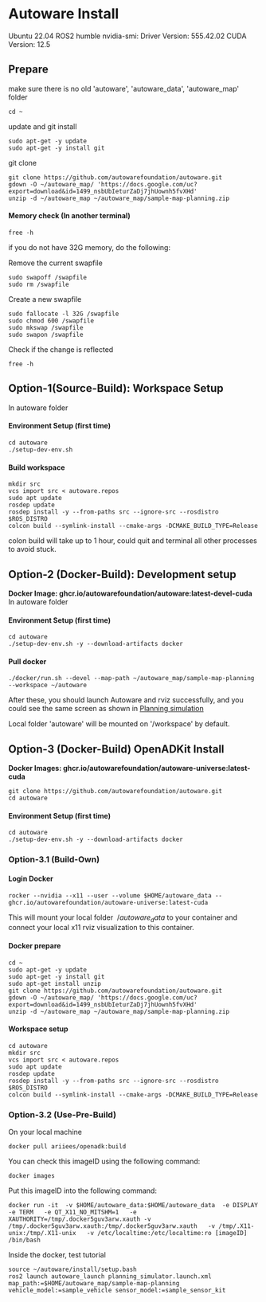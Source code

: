 # Autoware Install
Ubuntu 22.04
ROS2 humble
nvidia-smi: Driver Version: 555.42.02 CUDA Version: 12.5

## Prepare
make sure there is no old 'autoware', 'autoware_data', 'autoware_map' folder
```
cd ~
```
update and git install
```
sudo apt-get -y update
sudo apt-get -y install git
```
git clone
```
git clone https://github.com/autowarefoundation/autoware.git
gdown -O ~/autoware_map/ 'https://docs.google.com/uc?export=download&id=1499_nsbUbIeturZaDj7jhUownh5fvXHd'
unzip -d ~/autoware_map ~/autoware_map/sample-map-planning.zip
```
#### Memory check (In another terminal)
```
free -h
```
if you do not have 32G memory, do the following:

Remove the current swapfile
```
sudo swapoff /swapfile
sudo rm /swapfile
```
Create a new swapfile
```
sudo fallocate -l 32G /swapfile
sudo chmod 600 /swapfile
sudo mkswap /swapfile
sudo swapon /swapfile
```
Check if the change is reflected
```
free -h
```
## Option-1(Source-Build): Workspace Setup
In autoware folder
#### Environment Setup (first time)
```
cd autoware
./setup-dev-env.sh
```
#### Build workspace
```
mkdir src
vcs import src < autoware.repos
sudo apt update
rosdep update
rosdep install -y --from-paths src --ignore-src --rosdistro $ROS_DISTRO
colcon build --symlink-install --cmake-args -DCMAKE_BUILD_TYPE=Release
```
colon build will take up to 1 hour, could quit and terminal all other processes to avoid stuck.
## Option-2 (Docker-Build): Development setup
**Docker Image: ghcr.io/autowarefoundation/autoware:latest-devel-cuda**
In autoware folder
#### Environment Setup (first time)
```
cd autoware
./setup-dev-env.sh -y --download-artifacts docker
```
#### Pull docker
```
./docker/run.sh --devel --map-path ~/autoware_map/sample-map-planning --workspace ~/autoware
```
After these, you should launch Autoware and rviz successfully, and you could see the same screen as shown in [Planning simulation](https://autowarefoundation.github.io/autoware-documentation/main/tutorials/ad-hoc-simulation/planning-simulation/)

Local folder 'autoware' will be mounted on '/workspace' by default.
## Option-3 (Docker-Build) OpenADKit Install
**Docker Images: ghcr.io/autowarefoundation/autoware-universe:latest-cuda**
```
git clone https://github.com/autowarefoundation/autoware.git
cd autoware
```
#### Environment Setup (first time)
```
cd autoware
./setup-dev-env.sh -y --download-artifacts docker
```
### Option-3.1 (Build-Own)
#### Login Docker
```
rocker --nvidia --x11 --user --volume $HOME/autoware_data -- ghcr.io/autowarefoundation/autoware-universe:latest-cuda
```
This will mount your local folder $~/autoware_data$ to your container and connect your local x11 rviz visualization to this container.
#### Docker prepare
```
cd ~
sudo apt-get -y update
sudo apt-get -y install git
sudo apt-get install unzip
git clone https://github.com/autowarefoundation/autoware.git
gdown -O ~/autoware_map/ 'https://docs.google.com/uc?export=download&id=1499_nsbUbIeturZaDj7jhUownh5fvXHd'
unzip -d ~/autoware_map ~/autoware_map/sample-map-planning.zip
```
#### Workspace setup
```
cd autoware
mkdir src
vcs import src < autoware.repos
sudo apt update
rosdep update
rosdep install -y --from-paths src --ignore-src --rosdistro $ROS_DISTRO
colcon build --symlink-install --cmake-args -DCMAKE_BUILD_TYPE=Release
```
### Option-3.2 (Use-Pre-Build)
On your local machine
```
docker pull ariiees/openadk:build
```
You can check this imageID using the following command:
```
docker images
```
Put this imageID into the following command:
```
docker run -it  -v $HOME/autoware_data:$HOME/autoware_data  -e DISPLAY -e TERM   -e QT_X11_NO_MITSHM=1   -e XAUTHORITY=/tmp/.docker5guv3arw.xauth -v /tmp/.docker5guv3arw.xauth:/tmp/.docker5guv3arw.xauth   -v /tmp/.X11-unix:/tmp/.X11-unix   -v /etc/localtime:/etc/localtime:ro [imageID] /bin/bash
```
Inside the docker, test tutorial
```
source ~/autoware/install/setup.bash
ros2 launch autoware_launch planning_simulator.launch.xml map_path:=$HOME/autoware_map/sample-map-planning vehicle_model:=sample_vehicle sensor_model:=sample_sensor_kit
```
